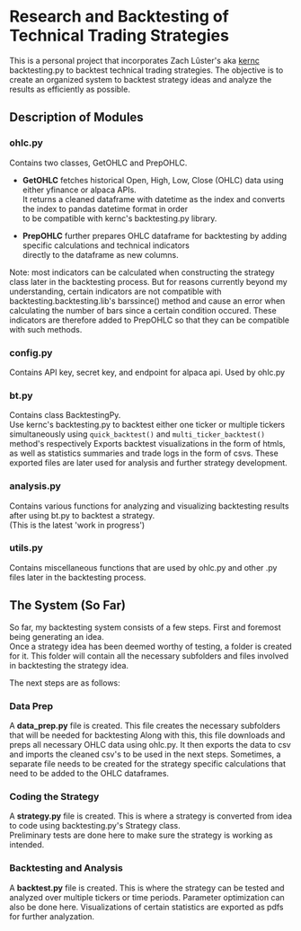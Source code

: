 # Research and Backtesting of Technical Trading Strategies

This is a personal project that incorporates Zach Lûster's aka [kernc](https://github.com/kernc/backtesting.py) backtesting.py 
to backtest technical trading strategies. The objective is to create an organized system to backtest strategy ideas and analyze 
the results as efficiently as possible.


## Description of Modules

### ohlc.py
Contains two classes, GetOHLC and PrepOHLC.

- **GetOHLC** fetches historical Open, High, Low, Close (OHLC) data using either yfinance or alpaca APIs.<br>
It returns a cleaned dataframe with datetime as the index and converts the index to pandas datetime format in order<br>
to be compatible with kernc's backtesting.py library.

- **PrepOHLC** further prepares OHLC dataframe for backtesting by adding specific calculations and technical indicators<br>
directly to the dataframe as new columns.<br>

Note: most indicators can be calculated when constructing the strategy class later in the backtesting process. But for reasons currently 
beyond my understanding, certain indicators are not compatible with backtesting.backtesting.lib's barssince() method and cause an error 
when calculating the number of bars since a certain condition occured. These indicators are therefore added to PrepOHLC so that they can be compatible with such methods.

### config.py
Contains API key, secret key, and endpoint for alpaca api. Used by ohlc.py


### bt.py
Contains class BacktestingPy.<br>
Use kernc's backtesting.py to backtest either one ticker or multiple tickers simultaneously using <code>quick\_backtest()</code> and <code>multi\_ticker\_backtest()</code> method's respectively
Exports backtest visualizations in the form of htmls, as well as statistics summaries and trade logs in the form of csvs. These exported files are later used for
analysis and further strategy development.


### analysis.py
Contains various functions for analyzing and visualizing backtesting results after using bt.py to backtest a strategy.<br>
(This is the latest 'work in progress')


### utils.py
Contains miscellaneous functions that are used by ohlc.py and other .py files later in the backtesting process.



## The System (So Far)
So far, my backtesting system consists of a few steps. First and foremost being generating an idea.<br>
Once a strategy idea has been deemed worthy of testing, a folder is created for it. This folder will contain all the necessary subfolders and files involved in backtesting
the strategy idea. 

The next steps are as follows:

### Data Prep
A **data\_prep.py** file is created. This file creates the necessary subfolders that will be needed for backtesting
Along with this, this file downloads and preps all necessary OHLC data using ohlc.py. It then exports the data to csv and imports the cleaned csv's to be used in the next steps.
Sometimes, a separate file needs to be created for the strategy specific calculations that need to be added to the OHLC dataframes.

### Coding the Strategy
A **strategy.py** file is created. This is where a strategy is converted from idea to code using backtesting.py's Strategy class.<br>
Preliminary tests are done here to make sure the strategy is working as intended.

### Backtesting and Analysis
A **backtest.py** file is created. This is where the strategy can be tested and analyzed over multiple tickers or time periods. Parameter optimization can also be done here. Visualizations 
of certain statistics are exported as pdfs for further analyzation.

